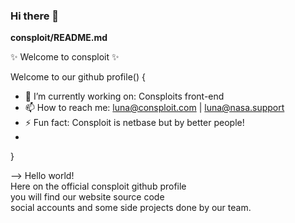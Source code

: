 ### Hi there 👋

**consploit/README.md** 

✨ Welcome to consploit ✨

Welcome to our github profile() {
  - 🔭 I’m currently working on: Consploits front-end
  - 📫 How to reach me: luna@consploit.com | luna@nasa.support
  - ⚡ Fun fact: Consploit is netbase but by better people!
  - 
}

<p>
--> Hello world!<br>
    Here on the official consploit github profile<br>
    you will find our website source code<br>
    social accounts and some side projects done by our team.<br>
    
</p>
